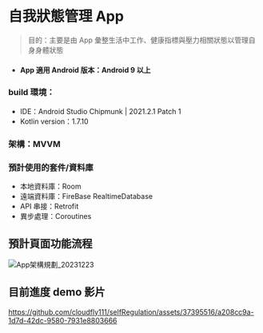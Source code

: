 # 自我狀態管理 App
> 目的：主要是由 App 彙整生活中工作、健康指標與壓力相關狀態以管理自身身體狀態
- #### App 適用 Android 版本：Android 9 以上

### build 環境：
- IDE：Android Studio Chipmunk | 2021.2.1 Patch 1
- Kotlin version：1.7.10
### 架構：MVVM
### 預計使用的套件/資料庫
- 本地資料庫：Room
- 遠端資料庫：FireBase RealtimeDatabase 
- API 串接：Retrofit
- 異步處理：Coroutines
## 預計頁面功能流程
![App架構規劃_20231223](https://github.com/cloudfly111/selfRegulation/assets/37395516/389ef5e9-56c2-43e5-9e40-15b150b8708e)

## 目前進度 demo 影片


https://github.com/cloudfly111/selfRegulation/assets/37395516/a208cc9a-1d7d-42dc-9580-7931e8803666




